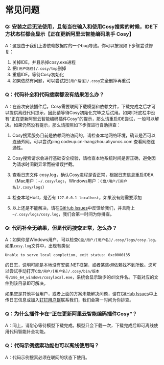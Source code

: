 # 常见问题

### Q: 安装之后无法使用，且每当在输入和使用Cosy搜索的时候，IDE下方状态栏都会显示【正在更新阿里云智能编码助手 Cosy】

A：这是由于我们上游依赖数据库的一个bug导致。你可以按照如下步骤尝试修复：

1. 关掉IDE，并且杀掉cosy.exe进程
2. 把`[用户路径]/.cosy/tmp`删掉
3. 重启IDE，等待Cosy初始化
4. 如果依然有问题，可以尝试把`[用户路径]/.cosy`完全删掉再重试


### Q：代码补全和代码搜索都没有结果怎么办？

A：在首次安装插件后，Cosy需要联网下载模型和依赖文件，下载完成之后才可以提供离线代码提示，因此请等待Cosy初始化完毕之后试用。如果IDE底栏中没有“正在更新阿里云智能编码插件Cosy”的提示，那么请重启IDE尝试，一般可以解决。如果仍然没有提示，那么请按照如下步骤进行自助排查：

1. Cosy搜索服务目前是依赖网络访问的，请检查本地网络环境，确认是否可以连通外网。可以尝试ping codeup.cn-hangzhou.aliyuncs.com 查看网络连通性。

2. Cosy搜索请求会进行基础安全校验，请检查本地系统时间是否正确，避免因为请求时间戳异常而被错误拦截。

3. 查看日志文件 cosy.log，确认Cosy进程是否正常，根据日志信息重启IDEA（Mac用户：`~/.cosy/logs`，Windows用户：`C盘/用户/[用户名]/.cosy/logs`）

4. 检查本地Host，是否有 `127.0.0.1 localhost`，如果没有则需要添加

5. 以上还是不能解决，请在[GitHub Issues](https://github.com/alibaba-cloud-toolkit/cosy/issues)中反馈给我们，并且附上`~/.cosy/logs/cosy.log`，我们会第一时间为你排查。

### Q: 代码补全无结果，但是代码搜索正常，怎么办？

A：如果你是Windows用户，可以检查`C盘/用户/[用户名]/.cosy/logs/cosy.log`，如果`cosy.log`文件中，出现有类似
```
Unable to serve local completion, exit status: 0xc0000135 
```
的日志，说明可能是本地没有安装.NET框架，或者某些dll依赖找不到所致。您可以尝试手动打开`C盘/用户/[用户名]/.cosy/bin/版本号/x86_64_windows/cosylocal.exe`，系统会显示缺少的dll文件名。下载对应的文件到该目录即可解决。

如果您是其他平台用户，或者上面的方案未能解决问题，请在[GitHub Issues](https://github.com/alibaba-cloud-toolkit/cosy/issues)中上传日志信息或加入[钉钉用户群](https://h5.dingtalk.com/circle/healthCheckin.html?dtaction=os&corpId=dingc5c1c8e7c328ad4e883b3bd722e90a8c&54de2a8c-e74a-4=16c4441b-9a75-4&cbdbhh=qwertyuiop)联系我们，我们会第一时间为你排查。


### Q：为什么插件卡在“正在更新阿里云智能编码插件Cosy”？

A：同上，请耐心等待模型下载完成。模型只会下载一次，下载完成后即可离线使用代码智能补全功能。

### Q：代码示例搜索功能也可以离线使用吗？

A：代码示例搜索必须在联网的状态下使用。
